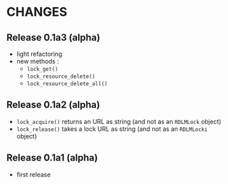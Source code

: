 # CHANGES

## Release 0.1a3 (alpha)

- light refactoring
- new methods :
    - `lock_get()`
    - `lock_resource_delete()`
    - `lock_resource_delete_all()`

## Release 0.1a2 (alpha)

- `lock_acquire()` returns an URL as string (and not as an `RDLMLock` object)
- `lock_release()` takes a lock URL as string (and not as an `RDLMLocki` object)

## Release 0.1a1 (alpha)

- first release
